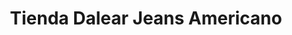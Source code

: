 ---
title: "Tienda Dalear Jeans Americano"
url: /santa-cruz-de-la-sierra/tienda-dalear-jeans-americano/
shop: Kleidung
---